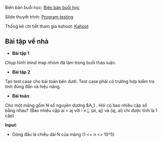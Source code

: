 Biên bản buổi học: [Biên bản buổi học](Biên%20bản%20buổi%20học.xlsx)

Slide thuyết trình: [Program testing](Program%20Testing.pptx)

Thống kê chi tiết tham gia kahoot: [Kahoot](câu%20hỏi%20về%20program%20testing.xlsx)

<h2>
  Bài tập về nhà
</h2>

- **Bài tập 1** 

Chụp hình mind map nhóm đã làm trong buổi thảo luận.

- **Bài tập 2** 

Tạo test case cho bài toán bên dưới. Test case phải có trường hợp kiểm tra tính đúng đắn và hiệu năng.

- **Bài toán**:

Cho một mảng gồm N số nguyên dương $A_1 . Hỏi có bao nhiêu cặp số bằng nhau? (Bao nhiêu cặp ai = aj với i ≠ j, (ai, aj) và (aj, ai) chỉ được tính là 1 cặp)

**Input**:
- Dòng đầu là chiều dài N của mảng (1 <= n <= 10^5) 

